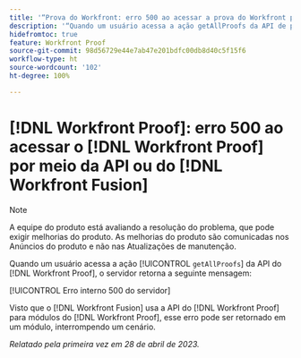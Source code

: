 ```yaml
---
title: '“Prova do Workfront: erro 500 ao acessar a prova do Workfront por meio da API ou do Workfront Fusion”'
description: '“Quando um usuário acessa a ação getAllProofs da API de prova, o servidor de prova do Workfront retorna a mensagem: ‘Erro interno 500 do servidor’”'
hidefromtoc: true
feature: Workfront Proof
source-git-commit: 98d56729e44e7ab47e201bdfc00db8d40c5f15f6
workflow-type: ht
source-wordcount: '102'
ht-degree: 100%

---
```



# [!DNL Workfront Proof]: erro 500 ao acessar o [!DNL Workfront Proof] por meio da API ou do [!DNL Workfront Fusion]

>[!NOTE]
>
>A equipe do produto está avaliando a resolução do problema, que pode exigir melhorias do produto. As melhorias do produto são comunicadas nos Anúncios do produto e não nas Atualizações de manutenção.

<!--This article is on Proof and Fusion TOCs-->

Quando um usuário acessa a ação [!UICONTROL `getAllProofs`] da API do [!DNL Workfront Proof], o servidor retorna a seguinte mensagem:

[!UICONTROL Erro interno 500 do servidor]

Visto que o [!DNL Workfront Fusion] usa a API do [!DNL Workfront Proof] para módulos do [!DNL Workfront Proof], esse erro pode ser retornado em um módulo, interrompendo um cenário.

_Relatado pela primeira vez em 28 de abril de 2023._

